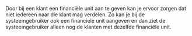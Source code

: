 Door bij een klant een financiële unit aan te geven kan je ervoor zorgen dat niet iedereen naar die klant mag verdelen. Zo kan je bij de systeemgebruiker ook een financiele unit aangeven en dan ziet de systeemgebruiker alleen nog de klanten met dezelfde financiële unit. 